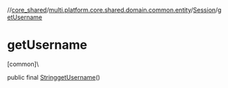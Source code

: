 //[core_shared](../../../index.md)/[multi.platform.core.shared.domain.common.entity](../index.md)/[Session](index.md)/[getUsername](get-username.md)

# getUsername

[common]\

public final [String](https://developer.android.com/reference/kotlin/java/lang/String.html)[getUsername](get-username.md)()
